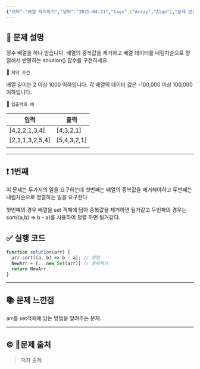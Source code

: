 ```yaml
---
{"제목":"배열 제어하기","날짜":"2025-04-21","tags":["Array","Algo"],"문제 번호":"2","출제":"저자 출제","dg-publish":true,"permalink":"/공부/Algo/배열/배열 제어하기/","dgPassFrontmatter":true}
---
```


## 📔 문제 설명

정수 배열을 하나 받습니다. 배열의 중복값을 제거하고 배열 데이터를 내림차순으로 정렬해서 반환하는 solution() 함수를 구현하세요. 

📓 `제약 조건`

배열 길이는 2 이상 1000 이하입니다.
각 배열의 데이터 값은 -100,000 이상 100,000 이하입니다.

📓 `입출력의 예`

| 입력              | 출력          |
| --------------- | ----------- |
| [4,2,2,1,3,4]   | [4,3,2,1]   |
| [2,1,1,3,2,5,4] | [5,4,3,2,1] |
|                 |             |


---
## ❗ 1번째

이 문제는 두가지의 일을 요구하는데 첫번째는 배열의 중복값을 제거해야하고 두번째는 내림차순으로 정렬하는 일을 요구한다

첫번째의 경우 배열을 set 객체에 담아 중복값을 제거하면 될거같고
두번째의 경우는 sort((a,b) => b - a)를 사용하여 정렬 하면 될거같다.
<br>
## ✅ 실행 코드
```js
function solution(arr) {
  arr.sort((a, b) => b - a); // 정렬
  NewArr = [...new Set(arr)] // 중복제거
  return NewArr
}
```
---
## 📚 문제 느낀점

arr를 set객체에 담는 방법을 알려주는 문제.

---
## © 문제 출처

> 저자 출제